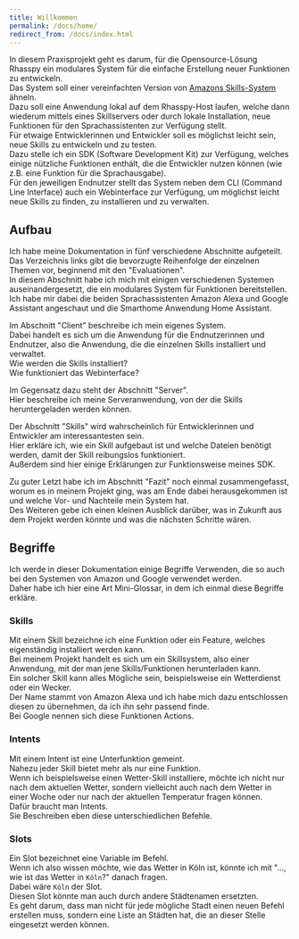```yaml
---
title: Willkommen
permalink: /docs/home/
redirect_from: /docs/index.html
---
```


In diesem Praxisprojekt geht es darum, für die Opensource-Lösung Rhasspy ein modulares System für die einfache Erstellung neuer Funktionen zu entwickeln.  
Das System soll einer vereinfachten Version von [Amazons Skills-System](https://www.amazon.de/b?ie=UTF8&node=10068460031) ähneln.  
Dazu soll eine Anwendung lokal auf dem Rhasspy-Host laufen, welche dann wiederum mittels eines Skillservers oder durch lokale Installation, neue Funktionen für den Sprachassistenten zur Verfügung stellt.  
Für etwaige Entwicklerinnen und Entwickler soll es möglichst leicht sein, neue Skills zu entwickeln und zu testen.  
Dazu stelle ich ein SDK (Software Development Kit) zur Verfügung, welches einige nützliche Funktionen enthält, die die Entwickler nutzen können (wie z.B. eine Funktion für die Sprachausgabe).  
Für den jeweiligen Endnutzer stellt das System neben dem CLI (Command Line Interface) auch ein Webinterface zur Verfügung, um möglichst leicht neue Skills zu finden, zu installieren und zu verwalten.  


## Aufbau

Ich habe meine Dokumentation in fünf verschiedene Abschnitte aufgeteilt.  
Das Verzeichnis links gibt die bevorzugte Reihenfolge der einzelnen Themen vor, beginnend mit den "Evaluationen".  
In diesem Abschnitt habe ich mich mit einigen verschiedenen Systemen auseinandergesetzt, die ein modulares System für Funktionen bereitstellen.  
Ich habe mir dabei die beiden Sprachassistenten Amazon Alexa und Google Assistant angeschaut und die Smarthome Anwendung Home Assistant.  

Im Abschnitt "Client" beschreibe ich mein eigenes System.  
Dabei handelt es sich um die Anwendung für die Endnutzerinnen und Endnutzer, also die Anwendung, die die einzelnen Skills installiert und verwaltet.  
Wie werden die Skills installiert?  
Wie funktioniert das Webinterface?  

Im Gegensatz dazu steht der Abschnitt "Server".  
Hier beschreibe ich meine Serveranwendung, von der die Skills heruntergeladen werden können.  

Der Abschnitt "Skills" wird wahrscheinlich für Entwicklerinnen und Entwickler am interessantesten sein.  
Hier erkläre ich, wie ein Skill aufgebaut ist und welche Dateien benötigt werden, damit der Skill reibungslos funktioniert.  
Außerdem sind hier einige Erklärungen zur Funktionsweise meines SDK.  

Zu guter Letzt habe ich im Abschnitt "Fazit" noch einmal zusammengefasst, worum es in meinem Projekt ging, was am Ende dabei herausgekommen ist und welche Vor- und Nachteile mein System hat.  
Des Weiteren gebe ich einen kleinen Ausblick darüber, was in Zukunft aus dem Projekt werden könnte und was die nächsten Schritte wären.  

## Begriffe

Ich werde in dieser Dokumentation einige Begriffe Verwenden, die so auch bei den Systemen von Amazon und Google verwendet werden.  
Daher habe ich hier eine Art Mini-Glossar, in dem ich einmal diese Begriffe erkläre.

### Skills

Mit einem Skill bezeichne ich eine Funktion oder ein Feature, welches eigenständig installiert werden kann.  
Bei meinem Projekt handelt es sich um ein Skillsystem, also einer Anwendung, mit der man jene Skills/Funktionen herunterladen kann.  
Ein solcher Skill kann alles Mögliche sein, beispielsweise ein Wetterdienst oder ein Wecker.  
Der Name stammt von Amazon Alexa und ich habe mich dazu entschlossen diesen zu übernehmen, da ich ihn sehr passend finde.  
Bei Google nennen sich diese Funktionen Actions.  

### Intents

Mit einem Intent ist eine Unterfunktion gemeint.  
Nahezu jeder Skill bietet mehr als nur eine Funktion.  
Wenn ich beispielsweise einen Wetter-Skill installiere, möchte ich nicht nur nach dem aktuellen Wetter, sondern vielleicht auch nach dem Wetter in einer Woche oder nur nach der aktuellen Temperatur fragen können.  
Dafür braucht man Intents.  
Sie Beschreiben eben diese unterschiedlichen Befehle.  

### Slots

Ein Slot bezeichnet eine Variable im Befehl.  
Wenn ich also wissen möchte, wie das Wetter in Köln ist, könnte ich mit "..., wie ist das Wetter in ``Köln``?" danach fragen.  
Dabei wäre ``Köln`` der Slot.  
Diesen Slot könnte man auch durch andere Städtenamen ersetzten.  
Es geht darum, dass man nicht für jede mögliche Stadt einen neuen Befehl erstellen muss, sondern eine Liste an Städten hat, die an dieser Stelle eingesetzt werden können.  